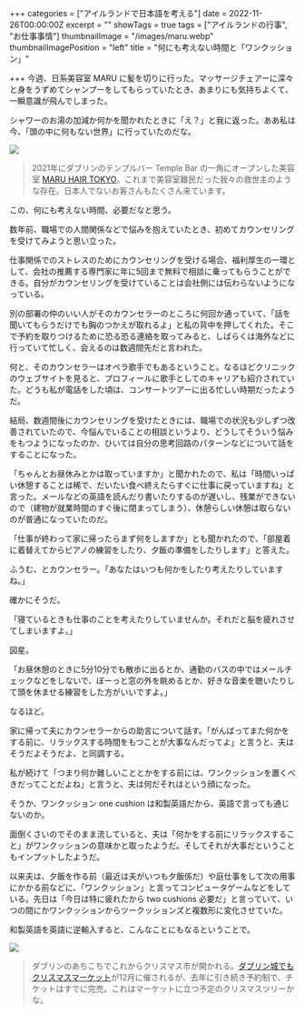 +++
categories = ["アイルランドで日本語を考える"]
date = 2022-11-26T00:00:00Z
excerpt = ""
showTags = true
tags = ["アイルランドの行事", "お仕事事情"]
thumbnailImage = "/images/maru.webp"
thumbnailImagePosition = "left"
title = "何にも考えない時間と「ワンクッション」"

+++
今週、日系美容室 MARU に髪を切りに行った。マッサージチェアーに深々と身をうずめてシャンプーをしてもらっていたとき、あまりにも気持ちよくて、一瞬意識が飛んでしまった。

<!--more-->

シャワーのお湯の加減か何かを聞かれたときに「え？」と我に返った。ああ私は今、「頭の中に何もない世界」に行っていたのだな。

![](/images/maru.webp)

> 2021年にダブリンのテンプルバー Temple Bar の一角にオープンした美容室 [MARU HAIR TOKYO](https://www.maru.ie/)。これまで美容室難民だった我々の救世主のような存在。日本人でないお客さんもたくさん来ています。

この、何にも考えない時間、必要だなと思う。

数年前、職場での人間関係などで悩みを抱えていたとき、初めてカウンセリングを受けてみようと思い立った。

仕事関係でのストレスのためにカウンセリングを受ける場合、福利厚生の一環として、会社の推薦する専門家に年に5回まで無料で相談に乗ってもらうことができる。自分がカウンセリングを受けていることは会社側には伝わらないようになっている。

別の部署の仲のいい人がそのカウンセラーのところに何回か通っていて、「話を聞いてもらうだけでも胸のつかえが取れるよ」と私の背中を押してくれた。そこで予約を取りつけるために恐る恐る連絡を取ってみると、しばらくは海外などに行っていて忙しく、会えるのは数週間先だと言われた。

何と、そのカウンセラーはオペラ歌手でもあるということ。なるほどクリニックのウェブサイトを見ると、プロフィールに歌手としてのキャリアも紹介されていた。どうも私が電話をした頃は、コンサートツアーに出る忙しい時期だったようだ。

結局、数週間後にカウンセリングを受けたときには、職場での状況も少しずつ改善されていたので、今悩んでいることの相談というより、どうしてそういう悩みをもつようになったのか、ひいては自分の思考回路のパターンなどについて話をすることになった。

「ちゃんとお昼休みとかは取っていますか」と聞かれたので、私は「時間いっぱい休憩することは稀で、だいたい食べ終えたらすぐに仕事に戻っていますね」と言った。メールなどの英語を読んだり書いたりするのが遅いし、残業ができないので（建物が就業時間のすぐ後に閉まってしまう）、休憩らしい休憩は取らないのが普通になっていたのだ。

「仕事が終わって家に帰ったらまず何をしますか」とも聞かれたので、「部屋着に着替えてからピアノの練習をしたり、夕飯の準備をしたりします」と答えた。

ふうむ、とカウンセラー。「あなたはいつも何かをしたり考えたりしていますね。」

確かにそうだ。

「寝ているときも仕事のことを考えたりしていませんか。それだと脳を疲れさせてしまいますよ。」

図星。

「お昼休憩のときに5分10分でも散歩に出るとか、通勤のバスの中ではメールチェックなどをしないで、ぼーっと窓の外を眺めるとか、好きな音楽を聴いたりして頭を休ませる練習をした方がいいですよ。」

なるほど。

家に帰って夫にカウンセラーからの助言について話す。「がんばってまた何かをする前に、リラックスする時間をもつことが大事なんだってよ」と言うと、夫はそうだよそうだよ、と同調する。

私が続けて「つまり何か難しいこととかをする前には、ワンクッションを置くべきだってことだよね」と言うと、夫は何だそれはという顔になった。

そうか、ワンクッション one cushion は和製英語だから、英語で言っても通じないのか。

面倒くさいのでそのまま流していると、夫は「何かをする前にリラックスすること」がワンクッションの意味かと取ったようだ。そしてそれが大事だということもインプットしたようだ。

以来夫は、夕飯を作る前（最近は夫がいつも夕飯係だ）や庭仕事をして次の用事にかかる前などに、「ワンクッション」と言ってコンピュータゲームなどをしている。先日は「今日は特に疲れたから two cushions 必要だ」と言っていて、いつの間にかワンクッションからツークッションズと複数形に変化させていた。

和製英語を英語に逆輸入すると、こんなことにもなるということで。

![](/images/dublin-castle-tree-2022.webp)

> ダブリンのあちこちでこれからクリスマス市が開かれる。[ダブリン城でもクリスマスマーケット](https://www.riastra.com/2021/12/%E4%BB%8A%E3%82%82%E7%8B%AC%E3%82%8A%E8%BA%AB%E8%8B%B1%E8%AA%9E%E3%81%AE%E4%BB%A3%E5%90%8D%E8%A9%9E%E3%81%A7%E3%81%99%E3%81%90%E3%82%8F%E3%81%8B%E3%82%8B/)が12月に催されるが、去年に引き続き予約制で、チケットはすでに完売。これはマーケットに立つ予定のクリスマスツリーかな。